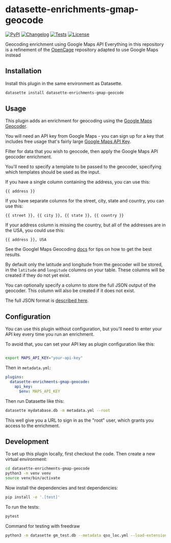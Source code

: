 # datasette-enrichments-gmap-geocode

[![PyPI](https://img.shields.io/pypi/v/datasette-enrichments-gmap-geocode.svg)](https://pypi.org/project/datasette-enrichments-gmap-geocode/)
[![Changelog](https://img.shields.io/github/v/release/hcarter333/datasette-enrichments-gmap-geocode?include_prereleases&label=changelog)](https://github.com/hcarter333/datasette-enrichments-gmap-geocode/releases)
[![Tests](https://github.com/hcarter333/datasette-enrichments-gmap-geocode/workflows/Test/badge.svg)](https://github.com/hcarter333/datasette-enrichments-gmap-geocode/actions?query=workflow%3ATest)
[![License](https://img.shields.io/badge/license-Apache%202.0-blue.svg)](https://github.com/hcarter333/enrichments-gmap-geocode/blob/main/LICENSE)

Geocoding enrichment using Google Maps API
Everything in this repository is a refinement of the [OpenCage](https://datasette.io/plugins/datasette-enrichments-opencage) repository adapted to use Google Maps instead
## Installation

Install this plugin in the same environment as Datasette.
```bash
datasette install datasette-enrichments-gmap-geocode
```
## Usage

This plugin adds an enrichment for geocoding using the [Google Maps Geocoder](https://developers.google.com/maps/documentation/geocoding/overview).

You will need an API key from Google Maps - you can sign up for a key that includes free usage that's fairly large [Google Maps API Key](https://developers.google.com/maps/documentation/geocoding/get-api-key).

Filter for data that you wish to geocode, then apply the Google Maps API geocoder enrichment.

You'll need to specify a template to be passed to the geocoder, specifying which templates should be used as the input.

If you have a single column containing the address, you can use this:

    {{ address }}

If you have separate columns for the street, city, state and country, you can use this:

    {{ street }}, {{ city }}, {{ state }}, {{ country }}

If your address column is missing the country, but all of the addresses are in the USA, you could use this:

    {{ address }}, USA

See the Googlel Maps Geocoding [docs](https://developers.google.com/maps/documentation/geocoding/requests-geocoding) for tips on how to get the best results.

By default only the latitude and longitude from the geocoder will be stored, in the `latitude` and `longitude` columns on your table. These columns will be created if they do not yet exist.

You can optionally specify a column to store the full JSON output of the geocoder. This column will also be created if it does not exist.

The full JSON format is [described here](https://developers.google.com/maps/documentation/geocoding/requests-geocoding#json).

## Configuration

You can use this plugin without configuration, but you'll need to enter your API key every time you run an enrichment.

To avoid that, you can set your API key as plugin configuration like this:

```bash

export MAPS_API_KEY="your-api-key"
```
Then in `metadata.yml`:
```yaml
plugins:
  datasette-enrichments-gmap-geocode:
    api_key:
      $env: MAPS_API_KEY
```
Then run Datasette like this:
```bash
datasette mydatabase.db -m metadata.yml --root
```
This well give you a URL to sign in as the "root" user, which grants you access to the enrichment.

## Development

To set up this plugin locally, first checkout the code. Then create a new virtual environment:
```bash
cd datasette-enrichments-gmap-geocode
python3 -m venv venv
source venv/bin/activate
```
Now install the dependencies and test dependencies:
```bash
pip install -e '.[test]'
```
To run the tests:
```bash
pytest
```
Command for testing with freedraw  
```bash
python3 -m datasette gm_test.db --metadata qso_loc.yml --load-extension=/usr/lib/x86_64-linux-gnu/mod_spatialite.so --template-dir plugins/templates --root
```
